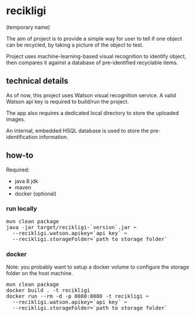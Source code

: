 # recikligi

(temporary name)

The aim of project is to provide a simple way for user to tell if one object
can be recycled, by taking a picture of the object to test. 

Project uses machine-learning-based visual recognition to identify object,
then compares it against a database of pre-identified recyclable items.

## technical details

As of now, this project uses Watson visual recognition service.
A valid Watson api key is required to build/run the project.

The app also requires a dedicated local directory to store the uploaded images.

An internal, embedded HSQL database is used to store the pre-identification information.

## how-to

Required:
* java 8 jdk
* maven
* docker (optional)

### run locally
<pre>mvn clean package
java -jar target/recikligi-`version`.jar ✂
  --recikligi.watson.apikey=`api key` ✂ 
  --recikligi.storageFolder=`path to storage folder`</pre>
  
### docker
Note: you probably want to setup a docker volume to configure the storage folder
on the host machine.

<pre>mvn clean package
docker build . -t recikligi
docker run --rm -d -p 8080:8080 -t recikligi ✂
  --recikligi.watson.apikey=`api key` ✂ 
  --recikligi.storageFolder=`path to storage folder`</pre>